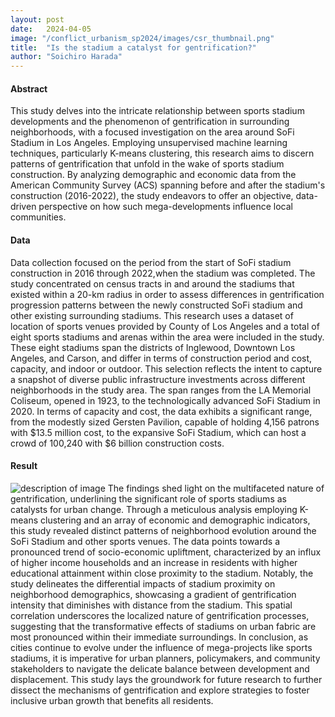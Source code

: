 ```yaml
---
layout: post
date:   2024-04-05
image: "/conflict_urbanism_sp2024/images/csr_thumbnail.png"
title:  "Is the stadium a catalyst for gentrification?"
author: "Soichiro Harada"
---
```


#### Abstract 
This study delves into the intricate relationship between sports stadium developments and the phenomenon of gentrification in surrounding neighborhoods, with a focused investigation on the area around SoFi Stadium in Los Angeles. Employing unsupervised machine learning techniques, particularly K-means clustering, this research aims to discern patterns of gentrification that unfold in the wake of
sports stadium construction. By analyzing demographic and economic data from the American Community Survey (ACS) spanning before and after the stadium's construction (2016-2022), the study endeavors to offer an objective, data-driven perspective on how such mega-developments influence local communities.

#### Data
Data collection focused on the period from the start of SoFi stadium construction in 2016 through 2022,when the stadium was completed. The study concentrated on census tracts in and around the stadiums that existed within a 20-km radius in order to assess differences in gentrification progression patterns between the newly constructed SoFi stadium and other existing surrounding stadiums. This research uses a dataset of location of sports venues provided by County of Los Angeles and a total of eight sports stadiums and arenas within the area were included in the study. These eight stadiums span the districts of Inglewood, Downtown Los Angeles, and Carson, and differ in terms of construction period and cost, capacity, and indoor or outdoor. This selection reflects the intent to capture a snapshot of diverse public infrastructure investments across different neighborhoods in the study area. The span
ranges from the LA Memorial Coliseum, opened in 1923, to the technologically advanced SoFi Stadium in 2020. In terms of capacity and cost, the data exhibits a significant range, from the modestly sized Gersten Pavilion, capable of holding 4,156 patrons with $13.5 million cost, to the expansive SoFi Stadium, which can host a crowd of 100,240 with $6 billion construction costs.


#### Result
![description of image](/conflict_urbanism_sp2024/images/sample_image.png)
The findings shed light on the multifaceted nature of gentrification, underlining the significant role of sports stadiums as catalysts for urban change. Through a meticulous analysis employing K-means clustering and an array of economic and demographic indicators, this study revealed distinct patterns of neighborhood evolution around the SoFi Stadium and other sports venues. The data points towards a pronounced trend of socio-economic upliftment, characterized by an influx of higher income households and an increase in residents with higher educational attainment within close proximity to the stadium. 
Notably, the study delineates the differential impacts of stadium proximity on neighborhood demographics, showcasing a gradient of gentrification intensity that diminishes with distance from the stadium. This spatial correlation underscores the localized nature of gentrification processes, suggesting that the transformative effects of stadiums on urban fabric are most pronounced within their immediate surroundings.
In conclusion, as cities continue to evolve under the influence of mega-projects like sports stadiums, it is imperative for urban planners, policymakers, and community stakeholders to navigate the delicate balance between development and displacement. This study lays the groundwork for future research to further dissect the mechanisms of gentrification and explore strategies to foster inclusive urban growth that benefits all residents.